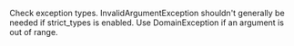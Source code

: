 Check exception types.
InvalidArgumentException shouldn't generally be needed if strict_types is enabled.
Use DomainException if an argument is out of range.
